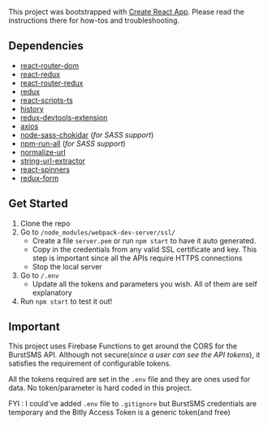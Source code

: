 This project was bootstrapped with [Create React App](https://github.com/facebookincubator/create-react-app). Please read the instructions there for how-tos and troubleshooting.

## Dependencies
- [react-router-dom](https://www.npmjs.com/package/react-router-dom)
- [react-redux](https://www.npmjs.com/package/react-redux)
- [react-router-redux](https://www.npmjs.com/package/react-router-redux)
- [redux](https://www.npmjs.com/package/redux)
- [react-scripts-ts](https://www.npmjs.com/package/react-scripts-ts)
- [history](https://www.npmjs.com/package/history)
- [redux-devtools-extension](https://www.npmjs.com/package/redux-devtools-extension)
- [axios](https://www.npmjs.com/package/axios)
- [node-sass-chokidar](https://www.npmjs.com/package/node-sass-chokidar) (_for SASS support_)
- [npm-run-all](https://www.npmjs.com/package/npm-run-all) (_for SASS support_)
- [normalize-url](https://www.npmjs.com/package/normalize-url)
- [string-url-extractor](https://www.npmjs.com/package/string-url-extractor)
- [react-spinners](https://www.npmjs.com/package/react-spinners)
- [redux-form](https://www.npmjs.com/package/redux-form)

## Get Started
1. Clone the repo
2. Go to `/node_modules/webpack-dev-server/ssl/`
    - Create a file `server.pem` or run `npm start` to have it auto generated.
    - Copy in the credentials from any valid SSL certificate and key. This step is important since all the APIs require HTTPS connections
    - Stop the local server
3. Go to `/.env`
    - Update all the tokens and parameters you wish. All of them are self explanatory
4. Run `npm start` to test it out!

## Important
This project uses Firebase Functions to get around the CORS for the BurstSMS API. Although not secure(_since a user can see the API tokens_), it satisfies the requirement of configurable tokens.

All the tokens required are set in the `.env` file and they are ones used for data. No token/parameter is hard coded in this project.

FYI : I could've added `.env` file to `.gitignore` but BurstSMS credentials are temporary and the Bitly Access Token is a generic token(and free)